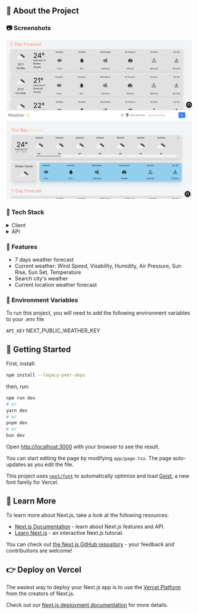 
<!-- About the Project -->
## :star2: About the Project


<!-- Screenshots -->
### :camera: Screenshots

<div align="center"> 
  <img src="./image.png" alt="screenshot1" />
  <img src="./image1.png" alt="screenshot2" />
</div>


<!-- TechStack -->
### :space_invader: Tech Stack

<details>
  <summary>Client</summary>
  <ul>
    <li><a href="https://www.typescriptlang.org/">Typescript</a></li>
    <li><a href="https://nextjs.org/">Next.js</a></li>
    <li><a href="https://reactjs.org/">React.js</a></li>
    <li><a href="https://tailwindcss.com/">TailwindCSS</a></li>
  </ul>
</details>

<details>
  <summary>API</summary>
  <ul>
    <li><a href="https://openweathermap.org/api/">OpenWeather API</a></li>
  </ul>
</details>



<!-- Features -->
### :dart: Features

- 7 days weather forecast
- Current weather: Wind Speed, Visability, Humidity, Air Pressure, Sun Rise, Sun Set, Temperature
- Search city's weather 
- Current location weather forecast

<!-- Color Reference -->

<!-- Env Variables -->
### :key: Environment Variables

To run this project, you will need to add the following environment variables to your .env file

`API_KEY`
NEXT_PUBLIC_WEATHER_KEY

<!-- Getting Started -->
## 	:toolbox: Getting Started

First, install:
```bash
npm install --legacy-peer-deps
```
then, run:
```bash
npm run dev
# or
yarn dev
# or
pnpm dev
# or
bun dev
```

Open [http://localhost:3000](http://localhost:3000) with your browser to see the result.

You can start editing the page by modifying `app/page.tsx`. The page auto-updates as you edit the file.

This project uses [`next/font`](https://nextjs.org/docs/app/building-your-application/optimizing/fonts) to automatically optimize and load [Geist](https://vercel.com/font), a new font family for Vercel.

## :muscle: Learn More

To learn more about Next.js, take a look at the following resources:

- [Next.js Documentation](https://nextjs.org/docs) - learn about Next.js features and API.
- [Learn Next.js](https://nextjs.org/learn) - an interactive Next.js tutorial.

You can check out [the Next.js GitHub repository](https://github.com/vercel/next.js) - your feedback and contributions are welcome!

## :point_right: Deploy on Vercel

The easiest way to deploy your Next.js app is to use the [Vercel Platform](https://vercel.com/new?utm_medium=default-template&filter=next.js&utm_source=create-next-app&utm_campaign=create-next-app-readme) from the creators of Next.js.

Check out our [Next.js deployment documentation](https://nextjs.org/docs/app/building-your-application/deploying) for more details.
